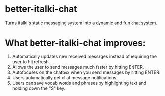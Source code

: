 # better-italki-chat
Turns italki's static messaging system into a dynamic and fun chat system.

# What better-italki-chat improves:
1.  Automatically updates new received messages instead of requiring the user to hit refresh.
2.  Allows the user to send messages much faster by hitting ENTER.
3.  Autofocuses on the chatbox when you send messages by hitting ENTER.
4.  Users automatically get chat message notifications.
5.  Users can save vocab words and phrases by highlighting text and holding down the "S" key.
